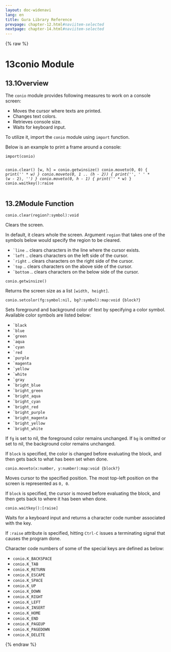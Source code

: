 ```yaml
---
layout: doc-widenavi
lang: en
title: Gura Library Reference
prevpage: chapter-12.html#naviitem-selected
nextpage: chapter-14.html#naviitem-selected
---
```

{% raw %}
<h1><span class="caption-index-1">13</span>conio Module</h1>
<h2><span class="caption-index-2">13.1</span><a name="anchor-13-1"></a>Overview</h2>
<p>
The <code class="highlighter-rouge">conio</code> module provides following measures to work on a console screen:
</p>
<ul>
<li>Moves the cursor where texts are printed.</li>
<li>Changes text colors.</li>
<li>Retrieves console size.</li>
<li>Waits for keyboard input.</li>
</ul>
<p>
To utilize it, import the <code class="highlighter-rouge">conio</code> module using <code class="highlighter-rouge">import</code> function.
</p>
<p>
Below is an example to print a frame around a console:
</p>
<pre class="highlight"><code>import(conio)

conio.clear()
[w, h] = conio.getwinsize()
conio.moveto(0, 0) {
    print('*' * w)
}
conio.moveto(0, 1 .. (h - 2)) {
    print('*', ' ' * (w - 2), '*')
}
conio.moveto(0, h - 1) {
    print('*' * w)
}
conio.waitkey():raise
</code></pre>
<h2><span class="caption-index-2">13.2</span><a name="anchor-13-2"></a>Module Function</h2>
<div class="mb-2"><code>conio.clear(region?:symbol):void</code></div>
<div class="mb-2 ml-4">
<p>
Clears the screen.
</p>
<p>
In default, it clears whole the screen. Argument <code class="highlighter-rouge">region</code> that takes one of the symbols below would specify the region to be cleared.
</p>
<ul>
<li><code class="highlighter-rouge">`line</code> .. clears characters in the line where the cursor exists.</li>
<li><code class="highlighter-rouge">`left</code> .. clears characters on the left side of the cursor.</li>
<li><code class="highlighter-rouge">`right</code> .. clears characters on the right side of the cursor.</li>
<li><code class="highlighter-rouge">`top</code> .. clears characters on the above side of the cursor.</li>
<li><code class="highlighter-rouge">`bottom</code> .. clears characters on the below side of the cursor.</li>
</ul>
</div>
<div class="mb-2"><code>conio.getwinsize()</code></div>
<div class="mb-2 ml-4">
<p>
Returns the screen size as a list <code class="highlighter-rouge">[width, height]</code>.
</p>
</div>
<div class="mb-2"><code>conio.setcolor(fg:symbol:nil, bg?:symbol):map:void {block?}</code></div>
<div class="mb-2 ml-4">
<p>
Sets foreground and background color of text by specifying a color symbol. Available color symbols are listed below:
</p>
<ul>
<li><code class="highlighter-rouge">`black</code></li>
<li><code class="highlighter-rouge">`blue</code></li>
<li><code class="highlighter-rouge">`green</code></li>
<li><code class="highlighter-rouge">`aqua</code></li>
<li><code class="highlighter-rouge">`cyan</code></li>
<li><code class="highlighter-rouge">`red</code></li>
<li><code class="highlighter-rouge">`purple</code></li>
<li><code class="highlighter-rouge">`magenta</code></li>
<li><code class="highlighter-rouge">`yellow</code></li>
<li><code class="highlighter-rouge">`white</code></li>
<li><code class="highlighter-rouge">`gray</code></li>
<li><code class="highlighter-rouge">`bright_blue</code></li>
<li><code class="highlighter-rouge">`bright_green</code></li>
<li><code class="highlighter-rouge">`bright_aqua</code></li>
<li><code class="highlighter-rouge">`bright_cyan</code></li>
<li><code class="highlighter-rouge">`bright_red</code></li>
<li><code class="highlighter-rouge">`bright_purple</code></li>
<li><code class="highlighter-rouge">`bright_magenta</code></li>
<li><code class="highlighter-rouge">`bright_yellow</code></li>
<li><code class="highlighter-rouge">`bright_white</code></li>
</ul>
<p>
If <code class="highlighter-rouge">fg</code> is set to nil, the foreground color remains unchanged. If <code class="highlighter-rouge">bg</code> is omitted or set to nil, the background color remains unchanged.
</p>
<p>
If <code class="highlighter-rouge">block</code> is specified, the color is changed before evaluating the block, and then gets back to what has been set when done.
</p>
</div>
<div class="mb-2"><code>conio.moveto(x:number, y:number):map:void {block?}</code></div>
<div class="mb-2 ml-4">
<p>
Moves cursor to the specified position. The most top-left position on the screen is represented as <code class="highlighter-rouge">0, 0</code>.
</p>
<p>
If <code class="highlighter-rouge">block</code> is specified, the cursor is moved before evaluating the block, and then gets back to where it has been when done.
</p>
</div>
<div class="mb-2"><code>conio.waitkey():[raise]</code></div>
<div class="mb-2 ml-4">
<p>
Waits for a keyboard input and returns a character code number associated with the key.
</p>
<p>
If <code class="highlighter-rouge">:raise</code> attribute is specified, hitting <code class="highlighter-rouge">Ctrl-C</code> issues a terminating signal that causes the program done.
</p>
<p>
Character code numbers of some of the special keys are defined as below:
</p>
<ul>
<li><code class="highlighter-rouge">conio.K_BACKSPACE</code></li>
<li><code class="highlighter-rouge">conio.K_TAB</code></li>
<li><code class="highlighter-rouge">conio.K_RETURN</code></li>
<li><code class="highlighter-rouge">conio.K_ESCAPE</code></li>
<li><code class="highlighter-rouge">conio.K_SPACE</code></li>
<li><code class="highlighter-rouge">conio.K_UP</code></li>
<li><code class="highlighter-rouge">conio.K_DOWN</code></li>
<li><code class="highlighter-rouge">conio.K_RIGHT</code></li>
<li><code class="highlighter-rouge">conio.K_LEFT</code></li>
<li><code class="highlighter-rouge">conio.K_INSERT</code></li>
<li><code class="highlighter-rouge">conio.K_HOME</code></li>
<li><code class="highlighter-rouge">conio.K_END</code></li>
<li><code class="highlighter-rouge">conio.K_PAGEUP</code></li>
<li><code class="highlighter-rouge">conio.K_PAGEDOWN</code></li>
<li><code class="highlighter-rouge">conio.K_DELETE</code></li>
</ul>
</div>
{% endraw %}
